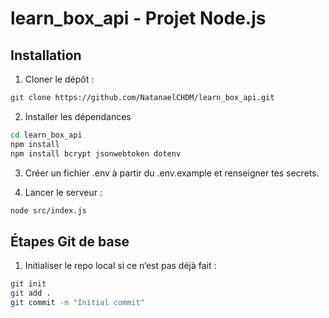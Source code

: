 # learn_box_api - Projet Node.js

## Installation

1. Cloner le dépôt :
```bash
git clone https://github.com/NatanaelCHDM/learn_box_api.git
```

2. Installer les dépendances
```bash
cd learn_box_api
npm install
npm install bcrypt jsonwebtoken dotenv

```

3. Créer un fichier .env à partir du .env.example et renseigner tes secrets.

4. Lancer le serveur :
```bash
node src/index.js
```




## Étapes Git de base

1. Initialiser le repo local si ce n’est pas déjà fait :

```bash
git init
git add .
git commit -m "Initial commit"
```


